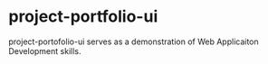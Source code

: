 # project-portfolio-ui
project-portofolio-ui serves as a demonstration of Web Applicaiton Development skills. 
